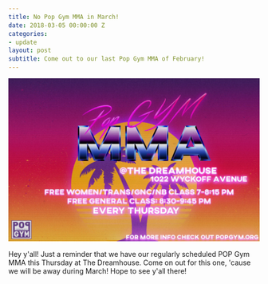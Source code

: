 ```yaml
---
title: No Pop Gym MMA in March!
date: 2018-03-05 00:00:00 Z
categories:
- update
layout: post
subtitle: Come out to our last Pop Gym MMA of February!
---
```


![Pop Gym MMA](/assets/MMA.jpg)

Hey y'all! Just a reminder that we have our regularly scheduled POP Gym MMA this Thursday at The Dreamhouse. Come on out for this one, 'cause we will be away during March!
Hope to see y'all there!
